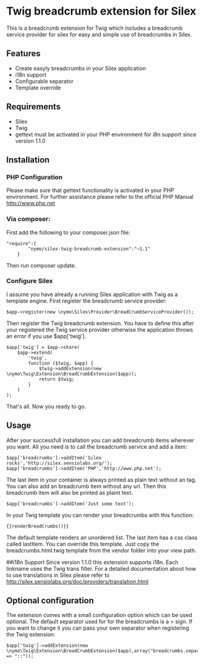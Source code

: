 # Twig breadcrumb extension for Silex
This is a breadcrumb extension for Twig which includes a breadcrumb service provider for silex for easy and simple use
of breadcrumbs in Silex.

## Features
- Create easyly breadcrumbs in your Silex application
- i18n support
- Configurable separator
- Template override

## Requirements
- Silex
- Twig
- gettext must be activated in your PHP environment for i8n support since version 1.1.0


## Installation

### PHP Configuration
Please make sure that gettext functionality is activated in your PHP environment. For further assistance please refer
to the official PHP Manual http://www.php.net

### Via composer:
First add the following to your composer.json file:

```
"require":{
        "nymo/silex-twig-breadcrumb-extension":"~1.1"
    }
```

Then run composer update.

### Configure Silex
I assume you have already a running Silex application with Twig as a template engine.
First register the breadcrumb service provider:
```
$app->register(new \nymo\Silex\Provider\BreadCrumbServiceProvider());
```
Then register the Twig breadcrumb extension. You have to define this after your registered the Twig service provider
otherwise the application throws an error if you use $app['twig'].
```
$app['twig'] = $app->share(
    $app->extend(
        'twig',
        function ($twig, $app) {
            $twig->addExtension(new \nymo\Twig\Extension\BreadCrumbExtension($app));
            return $twig;
        }
    )
);
```

That's all. Now you ready to go.

## Usage
After your successfull installation you can add breadcrumb items wherever you want. All you need is to call the
breadcrumb service and add a item:

```
$app['breadcrumbs']->addItem('Silex rocks','http://silex.sensiolabs.org/');
$app['breadcrumbs']->addItem('PHP','http://www.php.net');
```
The last item in your container is always printed as plain text without an <a> tag.
You can also add an breadcrumb item without any url. Then this breadcrumb item will also be printed as plaint text.

```
$app['breadcrumbs']->addItem('Just some text');
```


In your Twig template you can render your breadcrumbs with this function:
```
{{renderBreadCrumbs()}}
```
The default template renders an unordered list. The last item has a css class called lastItem. You can override this
template. Just copy the breadcrumbs.html.twig template from the vendor folder into your view path.

##i18n Support
Since version 1.1.0 this extension supports i18n. Each linkname uses the Twig trans filter.
For a detailed documentation about how to use translations in Silex please refer to http://silex.sensiolabs.org/doc/providers/translation.html

## Optional configuration
The extension comes with a small configuration option which can be used optional. The default separator used for
for the breadcrumbs is a > sign.
If you want to change it you can pass your own separator when registering the Twig extension:

```
$app['twig']->addExtension(new \nymo\Twig\Extension\BreadCrumbExtension($app),array("breadcrumbs.separator" => "::"));
```
